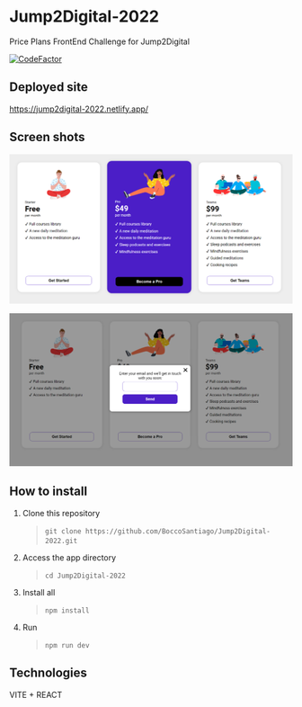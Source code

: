 # Jump2Digital-2022
Price Plans FrontEnd Challenge for Jump2Digital

[![CodeFactor](https://www.codefactor.io/repository/github/boccosantiago/jump2digital-2022/badge)](https://www.codefactor.io/repository/github/boccosantiago/jump2digital-2022)

## Deployed site
https://jump2digital-2022.netlify.app/

## Screen shots

![main](./src/images/1.png)

![popup](./src/images/2.png)


## How to install
1. Clone this repository 
    > `git clone https://github.com/BoccoSantiago/Jump2Digital-2022.git`
2. Access the app directory
    > `cd Jump2Digital-2022`
4. Install all 
    >`npm install`
5. Run
    >`npm run dev`
    
## Technologies
VITE + REACT 
